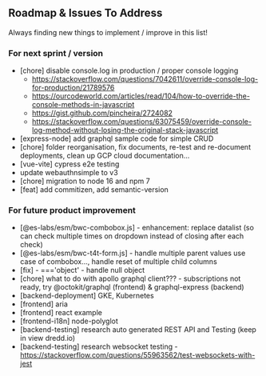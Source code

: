 ## Roadmap & Issues To Address

Always finding new things to implement / improve in this list!

### For next sprint / version
- [chore] disable console.log in production / proper console logging
  - https://stackoverflow.com/questions/7042611/override-console-log-for-production/21789576
  - https://ourcodeworld.com/articles/read/104/how-to-override-the-console-methods-in-javascript
  - https://gist.github.com/pincheira/2724082
  - https://stackoverflow.com/questions/63075459/override-console-log-method-without-losing-the-original-stack-javascript
- [express-node] add graphql sample code for simple CRUD
- [chore] folder reorganisation, fix documents, re-test and re-document deployments, clean up GCP cloud documentation... 
- [vue-vite] cypress e2e testing
- update webauthnsimple to v3
- [chore] migration to node 16 and npm 7
- [feat] add commitizen, add semantic-version

### For future product improvement
- [@es-labs/esm/bwc-combobox.js] - enhancement: replace datalist (so can check multiple times on dropdown instead of closing after each check)
- [@es-labs/esm/bwc-t4t-form.js] - handle multiple parent values use case of combobox..., handle reset of multiple child columns
- [fix] - ==='object' - handle null object
- [chore] what to do with apollo graphql client??? - subscriptions not ready, try @octokit/graphql (frontend) & graphql-express (backend)
- [backend-deployment] GKE, Kubernetes
- [frontend] aria
- [frontend] react example
- [frontend-i18n] node-polyglot
- [backend-testing] research auto generated REST API and Testing (keep in view dredd.io)
- [backend-testing] research websocket testing - https://stackoverflow.com/questions/55963562/test-websockets-with-jest
